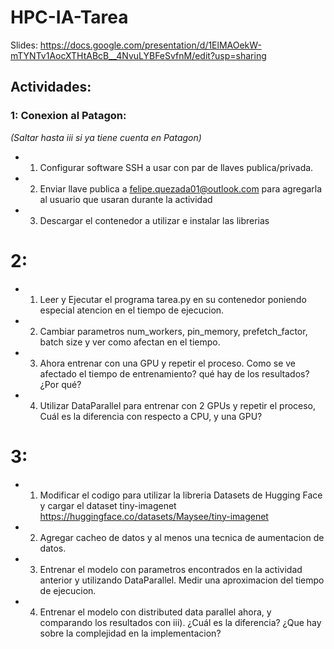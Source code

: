 # HPC-IA-Tarea
Slides: https://docs.google.com/presentation/d/1ElMAOekW-mTYNTv1AocXTHtABcB__4NvuLYBFeSvfnM/edit?usp=sharing
## Actividades:

### 1: Conexion al Patagon:
*(Saltar hasta iii si ya tiene cuenta en Patagon)*
- 1. Configurar software SSH a usar con par de llaves publica/privada.
- 2. Enviar llave publica a felipe.quezada01@outlook.com para agregarla al usuario que usaran durante la actividad
- 3. Descargar el contenedor a utilizar e instalar las librerias


# 2: 

- 1. Leer y Ejecutar el programa tarea.py en su contenedor poniendo especial atencion en el tiempo de ejecucion.
- 2.  Cambiar parametros num_workers, pin_memory, prefetch_factor, batch size y ver como afectan en el tiempo.
- 3.  Ahora entrenar con una GPU y repetir el proceso. Como se ve afectado el tiempo de entrenamiento? qué hay de los resultados? ¿Por qué?
- 4. Utilizar DataParallel para entrenar con 2 GPUs y repetir el proceso, Cuál es la diferencia con respecto a CPU, y una GPU?

# 3: 

- 1. Modificar el codigo para utilizar la libreria Datasets de Hugging Face y cargar el dataset tiny-imagenet https://huggingface.co/datasets/Maysee/tiny-imagenet
- 2. Agregar cacheo de datos y al menos una tecnica de aumentacion de datos.
- 3. Entrenar el modelo con parametros encontrados en la actividad anterior y utilizando DataParallel. Medir una aproximacion del tiempo de ejecucion.
- 4. Entrenar el modelo con distributed data parallel ahora, y comparando los resultados con iii). ¿Cuál es la diferencia? ¿Que hay sobre la complejidad en la implementacion?

